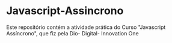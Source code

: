 # Javascript-Assincrono
Este repositório contém a atividade prática do Curso "Javascript Assíncrono", que fiz pela Dio- Digital- Innovation One
